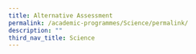 ```yaml
---
title: Alternative Assessment
permalink: /academic-programmes/Science/permalink/
description: ""
third_nav_title: Science
---
```

